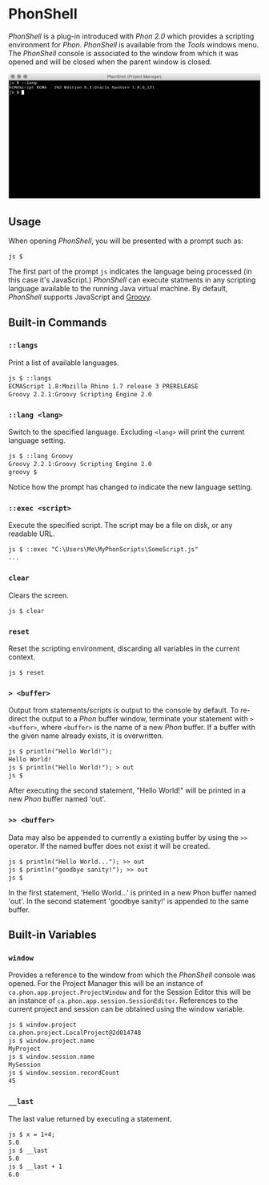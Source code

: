 # PhonShell

*PhonShell* is a plug-in introduced with *Phon 2.0* which provides a scripting environment for *Phon*.  *PhonShell* is available from the *Tools* windows menu. The *PhonShell* console is associated to the window from which it was opened and will be closed when the parent window is closed.

![../images/PhonShell.png](../images/PhonShell.png)

## Usage

When opening *PhonShell*, you will be presented with a prompt such as:

```
js $
```

The first part of the prompt ```js``` indicates the language being processed (in this case it's JavaScript.)  *PhonShell* can execute statments in any scripting language available to the running Java virtual machine.  By default, *PhonShell* supports JavaScript and [Groovy](http://groovy.codehaus.org).

## Built-in Commands

### ```::langs```

Print a list of available languages.

```
js $ ::langs
ECMAScript 1.8:Mozilla Rhino 1.7 release 3 PRERELEASE
Groovy 2.2.1:Groovy Scripting Engine 2.0
```

### ```::lang <lang>```

Switch to the specified language.  Excluding ```<lang>``` will print the current language setting.

```
js $ ::lang Groovy
Groovy 2.2.1:Groovy Scripting Engine 2.0
groovy $
```

Notice how the prompt has changed to indicate the new language setting.

### ```::exec <script>```

Execute the specified script.  The script may be a file on disk, or any readable URL.

```
js $ ::exec "C:\Users\Me\MyPhonScripts\SomeScript.js"
...
```

### ```clear```

Clears the screen.

```
js $ clear
```

### ```reset```

Reset the scripting environment, discarding all variables in the current context.

```
js $ reset
```

### ```> <buffer>```

Output from statements/scripts is output to the console by default.  To re-direct the output to a *Phon* buffer window, terminate your statement with ```> <buffer>```, where ```<buffer>``` is the name of a new *Phon* buffer.  If a buffer with the given name already exists, it is overwritten.

```
js $ println("Hello World!");
Hello World!
js $ println("Hello World!"); > out
js $
```

After executing the second statement, "Hello World!" will be printed in a new *Phon* buffer named 'out'.

### ```>> <buffer>```

Data may also be appended to currently a existing buffer by using the ```>>``` operator.  If the named buffer does not exist it will be created.

```
js $ println("Hello World..."); >> out
js $ println("goodbye sanity!"); >> out
js $
```

In the first statement, 'Hello World...' is printed in a new Phon buffer named 'out'.  In the second statement 'goodbye sanity!' is appended to the same buffer.

## Built-in Variables

### ```window```

Provides a reference to the window from which the *PhonShell* console was opened.  For the Project Manager this will be an instance of ```ca.phon.app.project.ProjectWindow``` and for the Session Editor this will be an instance of ```ca.phon.app.session.SessionEditor```.  References to the current project and session can be obtained using the window variable.

```
js $ window.project
ca.phon.project.LocalProject@2d014748
js $ window.project.name
MyProject
js $ window.session.name
MySession
js $ window.session.recordCount
45
```

### ```__last``` 

The last value returned by executing a statement.

```
js $ x = 1+4;
5.0
js $ __last
5.0
js $ __last + 1
6.0
```
